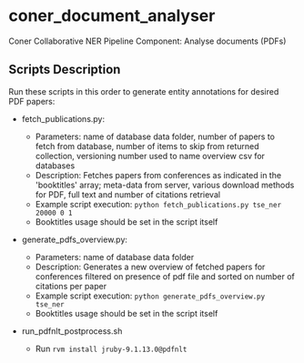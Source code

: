 # coner_document_analyser
Coner Collaborative NER Pipeline Component: Analyse documents (PDFs)

## Scripts Description
Run these scripts in this order to generate entity annotations for desired PDF papers: 

- fetch_publications.py:
  - Parameters: name of database data folder, number of papers to fetch from database, number of items to skip from returned collection, versioning number used to name overview csv for databases
  - Description: Fetches papers from conferences as indicated in the 'booktitles' array; meta-data from server, various download methods for PDF, full text and number of citations retrieval
  - Example script execution: `python fetch_publications.py tse_ner 20000 0 1`
  - Booktitles usage should be set in the script itself


- generate_pdfs_overview.py:
  - Parameters: name of database data folder
  - Description: Generates a new overview of fetched papers for conferences filtered on presence of pdf file and sorted on number of citations per paper
  - Example script execution: `python generate_pdfs_overview.py tse_ner` 
  - Booktitles usage should be set in the script itself

- run_pdfnlt_postprocess.sh
  - Run `rvm install jruby-9.1.13.0@pdfnlt`
